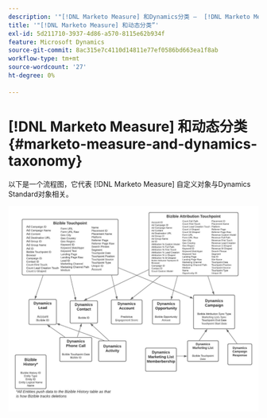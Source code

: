 ```yaml
---
description: '"[!DNL Marketo Measure] 和Dynamics分类 —  [!DNL Marketo Measure]  — 产品文档”'
title: '"[!DNL Marketo Measure] 和动态分类”'
exl-id: 5d211710-3937-4d86-a570-8115e62b934f
feature: Microsoft Dynamics
source-git-commit: 8ac315e7c4110d14811e77ef0586bd663ea1f8ab
workflow-type: tm+mt
source-wordcount: '27'
ht-degree: 0%

---
```


# [!DNL Marketo Measure] 和动态分类 {#marketo-measure-and-dynamics-taxonomy}

以下是一个流程图，它代表 [!DNL Marketo Measure] 自定义对象与Dynamics Standard对象相关。<p>

![](assets/bizible-and-dynamics-taxonomy-1.png)
